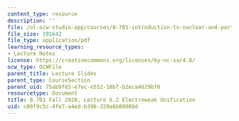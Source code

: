 ```yaml
---
content_type: resource
description: ''
file: /ol-ocw-studio-app/courses/8-701-introduction-to-nuclear-and-particle-physics-fall-2020/c89f9c5c4fe7a4edb396329a6b80088d_MIT8_701f20_lec6.2.pdf
file_size: 191642
file_type: application/pdf
learning_resource_types:
- Lecture Notes
license: https://creativecommons.org/licenses/by-nc-sa/4.0/
ocw_type: OCWFile
parent_title: Lecture Slides
parent_type: CourseSection
parent_uid: 75ab9f65-e7ec-e552-10bf-b2eca4629bf0
resourcetype: Document
title: 8.701 Fall 2020, Lecture 6.2 Electroweak Unification
uid: c89f9c5c-4fe7-a4ed-b396-329a6b80088d
---
```


